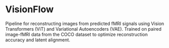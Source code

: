# VisionFlow
Pipeline for reconstructing images from predicted fMRI signals using Vision Transformers (ViT) and Variational Autoencoders (VAE). Trained on paired image-fMRI data from the COCO dataset to optimize reconstruction accuracy and latent alignment.

